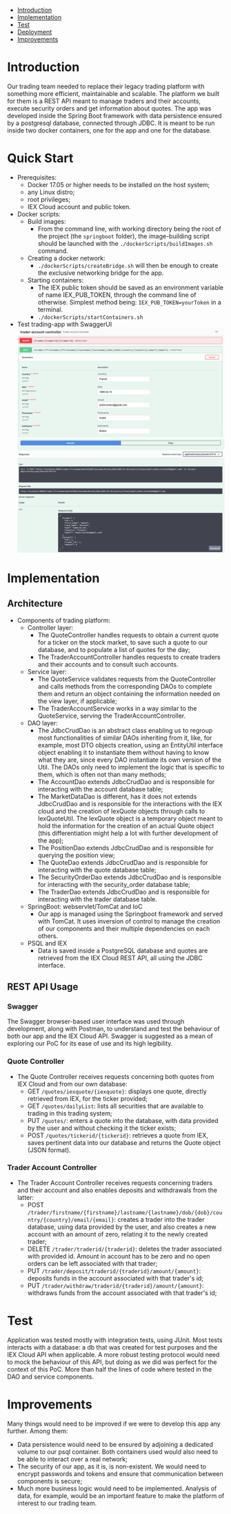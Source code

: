 * [Introduction](#Introduction)
* [Implementation](#Implementation)
* [Test](#Test)
* [Deployment](#Deployment)
* [Improvements](#Improvements)

# Introduction
Our trading team needed to replace their legacy trading platform with something more efficient, maintainable and 
scalable. The platform we built for them is a REST API meant to manage traders and their accounts, execute security
orders and get information about quotes. The app was developed inside the Spring Boot framework with data persistence
ensured by a postgresql database, connected through JDBC. It is meant to be run inside two docker containers, one for 
the app and one for the database.

# Quick Start
- Prerequisites: 
    - Docker 17.05 or higher needs to be installed on the host system;
    - any Linux distro;
    - root privileges;
    - IEX Cloud account and public token.
- Docker scripts:
    - Build images:
      - From the command line, with working directory being the root of the project (the `springboot` folder), the 
      image-building script should be launched with the `./dockerScripts/buildImages.sh` command.
    - Creating a docker network:
      - `./dockerScripts/createBridge.sh` will then be enough to create the exclusive networking bridge for the app.
    - Starting containers:
      - The IEX public token should be saved as an environment variable of name IEX_PUB_TOKEN, through the command 
        line of otherwise. Simplest method being: `IEX_PUB_TOKEN=yourToken` in a terminal.
      - `./dockerScripts/startContainers.sh`
- Test trading-app with SwaggerUI
![Swagger test 1](assets/swaggerTest1.png)
![Swagger test 2](assets/swaggetTest2.png)

# Implementation
## Architecture
- Components of trading platform:
    - Controller layer:
      - The QuoteController handles requests to obtain a current quote for a ticker on the stock market, to save
      such a quote to our database, and to populate a list of quotes for the day;
      - The TraderAccountController handles requests to create traders and their accounts and to consult such
      accounts.
    - Service layer:
      - The QuoteService validates requests from the QuoteController and calls methods from the corresponding 
      DAOs to complete them and return an object containing the information needed on the view layer, if 
      applicable;
      - The TraderAccountService works in a way similar to the QuoteService, serving the TraderAccountController. 
    - DAO layer:
      - The JdbcCrudDao is an abstract class enabling us to regroup most functionalities of similar DAOs inheriting from 
      it, like, for example, most DTO objects creation, using an EntityUtil interface object enabling it to instantiate 
      them without having to know what they are, since every DAO instantiate its own version of the Util. The DAOs only 
      need to implement the logic that is specific to them, which is often not than many methods;
      - The AccountDao extends JdbcCrudDao and is responsible for interacting with the account database table;
      - The MarketDataDao is different, has it does not extends JdbcCrudDao and is responsible for the interactions 
      with the IEX cloud and the creation of IexQuote objects through calls to IexQuoteUtil. The IexQuote object is a
      temporary object meant to hold the information for the creation of an actual Quote object (this differentiation
      might help a lot with further development of the app);
      - The PositionDao extends JdbcCrudDao and is responsible for querying the position view;
      - The QuoteDao extends JdbcCrudDao and is responsible for interacting with the quote database table;
      - The SecurityOrderDao extends JdbcCrudDao and is responsible for interacting with the security_order database
      table;
      - The TraderDao extends JdbcCrudDao and is responsible for interacting with the trader database table.
    - SpringBoot: webservlet/TomCat and IoC
      - Our app is managed using the Springboot framework and served with TomCat. It uses inversion of control to 
      manage the creation of our components and their multiple dependencies on each others.
    - PSQL and IEX
      - Data is saved inside a PostgreSQL database and quotes are retrieved from the IEX Cloud REST API, all using the
      JDBC interface.

## REST API Usage
### Swagger
The Swagger browser-based user interface was used through development, along with Postman, to understand and test the 
behaviour of both our app and the IEX Cloud API. Swagger is suggested as a mean of exploring our PoC for its ease of use 
and its high legibility.
### Quote Controller
- The Quote Controller receives requests concerning both quotes from IEX Cloud and from our own database:
  - GET `/quotes/iexquote/{iexquote}`: displays one quote, directly retrieved from IEX, for the ticker provided;
  - GET `/quotes/dailyList`: lists all securities that are available to trading in this trading system;
  - PUT `/quotes/`: enters a quote into the database, with data provided by the user and without checking it the ticker exists;
  - POST `/quotes/tickerid/{tickerid}`: retrieves a quote from IEX, saves pertinent data into our database and returns the 
  Quote object (JSON format).
### Trader Account Controller
- The Trader Account Controller receives requests concerning traders and their account and also enables deposits and 
withdrawals from the latter:
  - POST `/trader/firstname/{firstname}/lastname/{lastname}/dob/{dob}/country/{country}/email/{email}`: creates a trader
  into the trader database, using data provided by the user, and also creates a new account with an amount of zero,
  relating it to the newly created trader;
  - DELETE `/trader/traderid/{traderid}`: deletes the trader associated with provided id. Amount in account has to be
  zero and no open orders can be left associated with that trader;
  - PUT `/trader/deposit/traderid/{traderid}/amount/{amount}`: deposits funds in the account associated with that
  trader's id;
  - PUT `/trader/withdraw/traderid/{traderid}/amount/{amount}`: withdraws funds from the account associated with that
    trader's id;

# Test
Application was tested mostly with integration tests, using JUnit. Most tests interacts with a database: a db that was
created for test purposes and the IEX Cloud API when applicable. A more robust testing protocol would need to mock the 
behaviour of this API, but doing as we did was perfect for the context of this PoC. More than half the lines of code 
where tested in the DAO and service components.

# Improvements
Many things would need to be improved if we were to develop this app any further. Among them:
- Data persistence would need to be ensured by adjoining a dedicated volume to our psql container. Both containers used
would also need to be able to interact over a real network;
- The security of our app, as it is, is non-existent. We would need to encrypt passwords and tokens and ensure that 
communication between components is secure;
- Much more business logic would need to be implemented. Analysis of data, for example, would be an important feature
to make the platform of interest to our trading team.
